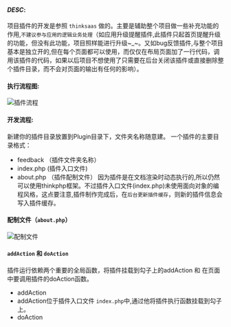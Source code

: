 #### *DESC*:
项目插件的开发是参照 `thinksaas` 做的。主要是辅助整个项目做一些补充功能的作用,`不建议参与应用的逻辑业务处理`（如应用升级提醒插件,此插件只起首页提醒升级的功能，但没有此功能，项目照样能进行升级~_~。又如bug反馈插件,与整个项目基本是独立开的,但在每个页面都可以使用，而仅仅在布局页面加了一行代码，调用该插件的代码，如果以后项目不想使用了只需要在后台关闭该插件或直接删除整个插件目录，而不会对页面的输出有任何的影响）。

#### <strong>执行流程图</strong>:
![插件流程](http://192.168.1.240/uploads/ranmufei/apps/13977a40d6/QQ%E6%88%AA%E5%9B%BE20141201175754.png)

#### <strong>开发流程</strong>:
新建你的插件目录放置到Plugin目录下，文件夹名称随意建。
一个插件的主要目录格式：
- feedback （插件文件夹名称）
 - index.php (插件入口文件)
 - about.php （插件配制文件）
因为插件是在文档渲染时动态执行的,所以仍然可以使用thinkphp框架。不过插件入口文件(index.php)未使用面向对象的编程风格，这点要注意,插件制作完成后，在`后台更新插件缓存`，则新的插件信息会写入插件缓存。

#### 配制文件（`about.php`）
![配制文件](http://192.168.1.240/uploads/ranmufei/apps/a3f97fc2e1/QQ%E6%88%AA%E5%9B%BE20141202151303.png)

#### `addAction` 和 `doAction`
插件运行依赖两个重要的全局函数，将插件挂载到勾子上的addAction 和 在页面中要调用插件的doAction函数。

- addAction
 - addAction位于插件入口文件 `index.php`中,通过他将插件执行函数挂载到勾子上。
- doAction

